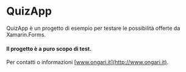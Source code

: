 # QuizApp
QuizApp è un progetto di esempio per testare le possibilità offerte da Xamarin.Forms.

#### Il progetto è a puro scopo di test.

Per contatti o informazioni [www.ongari.it](http://www.ongari.it).